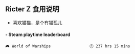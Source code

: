 ## Ricter Z 食用说明
- 喜欢猫猫，是个冇猫孤儿

<!-- steam-box start -->
#### - Steam playtime leaderboard
```text
🎮 World of Warships                 🕘 237 hrs 15 mins
```
<!-- Powered by https://github.com/YouEclipse/steam-box . -->
<!-- steam-box end -->
